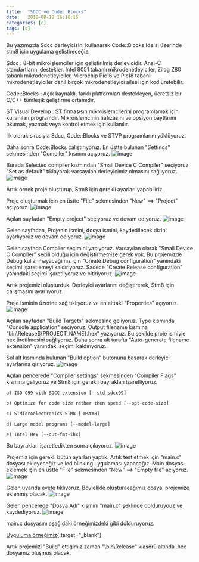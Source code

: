 ```yaml
---
title:  "SDCC ve Code::Blocks"
date:   2018-08-18 16:16:16
categories: [c]
tags: [c]
---
```


Bu yazımızda Sdcc derleyicisini kullanarak Code::Blocks Ide'si üzerinde stm8 için uygulama geliştireceğiz.

Sdcc : 8-bit mikroişlemciler için geliştirilmiş derleyicidir. Ansi-C standartlarını destekler. Intel 8051 tabanlı mikrodenetleyiciler, Zilog Z80 tabanlı mikrodenetleyiciler, Microchip Pic16 ve Pic18 tabanlı mikrodenetleyiciler dahil birçok mikrodenetleyici ailesi için kod üretebilir.

Code::Blocks : Açık kaynaklı, farklı platformları destekleyen, ücretsiz bir C/C++ tümleşik geliştirme ortamıdır.

ST Visual Develop : ST firmasısın mikroişlemcilerini programlamak için kullanılan programdır. Mikroişlemcinin hafızasını ve opsiyon baytlarını okumak, yazmak veya kontrol etmek için kullanılır.

İlk olarak sırasıyla Sdcc, Code::Blocks ve STVP programlarını yüklüyoruz.

Daha sonra Code:Blocks çalıştırıyoruz.
En üstte bulunan "Settings" sekmesinden "Compiler" kısmını açıyoruz.
![image](/images/posts/codeblocks/code-blocks-1.jpg)

Burada Selected compiler kısmından "Small Device C Compiler" seçiyoruz.
"Set as default" tıklayarak varsayılan derleyicimiz olmasını sağlıyoruz.
![image](/images/posts/codeblocks/code-blocks-2.jpg)


Artık örnek proje oluşturup, Stm8 için gerekli ayarları yapabiliriz.

Proje oluşturmak için en üstte "File" sekmesinden "New" ==> "Project" açıyoruz.
![image](/images/posts/codeblocks/code-blocks-3.jpg)

Açılan sayfadan "Empty project" seçiyoruz ve devam ediyoruz.
![image](/images/posts/codeblocks/code-blocks-4.jpg)

Gelen sayfadan, Projenin ismini, dosya ismini, kaydedilecek dizini ayarlıyoruz ve devam ediyoruz.
![image](/images/posts/codeblocks/code-blocks-5.jpg)

Gelen sayfada Complier seçimini yapıyoruz. Varsayılan olarak "Small Device C Compiler" seçili olduğu için değiştirmemize gerek yok.
Bu projemizde Debug kullanmayacağımız için "Create Debug configuration" yanındaki seçimi işaretlemeyi kaldırıyoruz.
Sadece "Create Release configuration" yanındaki seçimi işaretliyoruz ve bitiriyoruz.
![image](/images/posts/codeblocks/code-blocks-6.jpg)

Artık projemizi oluşturduk. Derleyici ayarlarını değiştirerek, Stm8 için çalışmasını ayarlıyoruz.

Proje isminin üzerine sağ tıklıyoruz ve en alttaki "Properties" açıyoruz.
![image](/images/posts/codeblocks/code-blocks-7.jpg)

Açılan sayfadan "Build Targets" sekmesine geliyoruz.
Type kısmında "Console application" seçiyoruz.
Output filename kısmına "bin\Release\${PROJECT_NAME}.hex" yazıyoruz.
Bu şekilde proje ismiyle hex üretilmesini sağlıyoruz.
Daha sonra alt tarafta "Auto-generate filename extension" yanındaki seçimi kaldırıyoruz.

Sol alt kısmında bulunan "Build option" butonuna basarak derleyici ayarlarına giriyoruz.
![image](/images/posts/codeblocks/code-blocks-8.jpg)

Açılan pencerede "Compiler settings" sekmesinden "Compiler Flags" kısmına geliyoruz ve Stm8 için gerekli bayrakları işaretliyoruz.

	a) ISO C99 with SDCC extension [--std-sdcc99]
	
	b) Optimize for code size rather then speed [--opt-code-size]
	
	c) STMicroelectronics STM8 [-mstm8]
	
	d) Large model programs [--model-large]
	
	e) Intel Hex [--out-fmt-ihx]

Bu bayrakları işaretledikten sonra çıkıyoruz.
![image](/images/posts/codeblocks/code-blocks-9.jpg)

Projemiz için gerekli bütün ayarları yaptık.
Artık test etmek için "main.c" dosyası ekleyeceğiz ve led blinking uygulaması yapacağız.
Main dosyası eklemek için en üstte "File" sekmesinden "New" ==> "Empty file" açıyoruz.
![image](/images/posts/codeblocks/code-blocks-10.jpg)

Gelen uyarıda evete tıklıyoruz.
Böylelikle oluşturacağımız dosya, projemize eklenmiş olacak.
![image](/images/posts/codeblocks/code-blocks-11.jpg)

Gelen pencerede "Dosya Adı" kısmını "main.c" şeklinde dolduruyouz ve kaydediyoruz.
![image](/images/posts/codeblocks/code-blocks-12.jpg)

main.c dosyasını aşağıdaki örneğimizdeki gibi dolduruyoruz.

[Uyguluma örneğimiz](https://github.com/bketen/Stm8-Sdcc-Example){:target="_blank"}

Artık projemizi "Build" ettiğimiz zaman "\bin\Release" klasörü altında .hex dosyamız oluşmuş olacak.